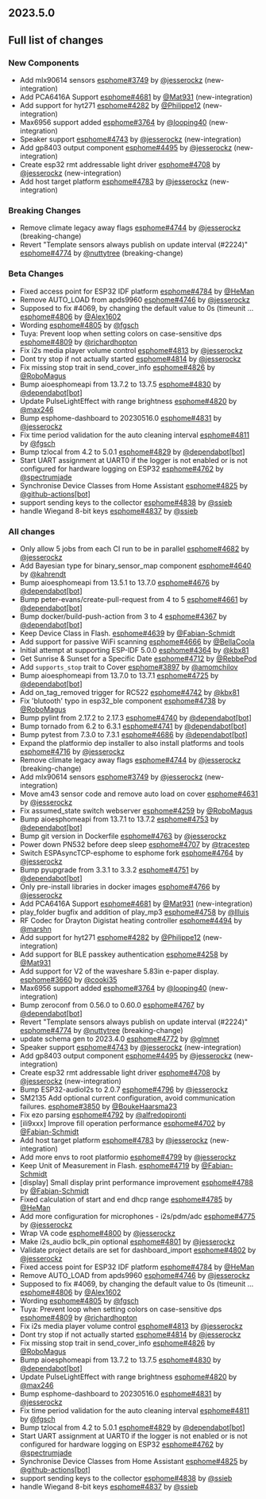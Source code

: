 ## 2023.5.0

## Full list of changes

### New Components

- Add mlx90614 sensors [esphome#3749](https://github.com/esphome/esphome/pull/3749) by [@jesserockz](https://github.com/jesserockz) (new-integration)
- Add PCA6416A Support [esphome#4681](https://github.com/esphome/esphome/pull/4681) by [@Mat931](https://github.com/Mat931) (new-integration)
- Add support for hyt271 [esphome#4282](https://github.com/esphome/esphome/pull/4282) by [@Philippe12](https://github.com/Philippe12) (new-integration)
- Max6956 support added [esphome#3764](https://github.com/esphome/esphome/pull/3764) by [@looping40](https://github.com/looping40) (new-integration)
- Speaker support  [esphome#4743](https://github.com/esphome/esphome/pull/4743) by [@jesserockz](https://github.com/jesserockz) (new-integration)
- Add gp8403 output component [esphome#4495](https://github.com/esphome/esphome/pull/4495) by [@jesserockz](https://github.com/jesserockz) (new-integration)
- Create esp32 rmt addressable light driver [esphome#4708](https://github.com/esphome/esphome/pull/4708) by [@jesserockz](https://github.com/jesserockz) (new-integration)
- Add host target platform [esphome#4783](https://github.com/esphome/esphome/pull/4783) by [@jesserockz](https://github.com/jesserockz) (new-integration)

### Breaking Changes

- Remove climate legacy away flags [esphome#4744](https://github.com/esphome/esphome/pull/4744) by [@jesserockz](https://github.com/jesserockz) (breaking-change)
- Revert "Template sensors always publish on update interval (#2224)" [esphome#4774](https://github.com/esphome/esphome/pull/4774) by [@nuttytree](https://github.com/nuttytree) (breaking-change)

### Beta Changes

- Fixed access point for ESP32 IDF platform [esphome#4784](https://github.com/esphome/esphome/pull/4784) by [@HeMan](https://github.com/HeMan)
- Remove AUTO_LOAD from apds9960 [esphome#4746](https://github.com/esphome/esphome/pull/4746) by [@jesserockz](https://github.com/jesserockz)
- Supposed to fix #4069, by changing the default value to 0s (timeunit … [esphome#4806](https://github.com/esphome/esphome/pull/4806) by [@Alex1602](https://github.com/Alex1602)
- Wording [esphome#4805](https://github.com/esphome/esphome/pull/4805) by [@fgsch](https://github.com/fgsch)
- Tuya: Prevent loop when setting colors on case-sensitive dps [esphome#4809](https://github.com/esphome/esphome/pull/4809) by [@richardhopton](https://github.com/richardhopton)
- Fix i2s media player volume control [esphome#4813](https://github.com/esphome/esphome/pull/4813) by [@jesserockz](https://github.com/jesserockz)
- Dont try stop if not actually started [esphome#4814](https://github.com/esphome/esphome/pull/4814) by [@jesserockz](https://github.com/jesserockz)
- Fix missing stop trait in send_cover_info [esphome#4826](https://github.com/esphome/esphome/pull/4826) by [@RoboMagus](https://github.com/RoboMagus)
- Bump aioesphomeapi from 13.7.2 to 13.7.5 [esphome#4830](https://github.com/esphome/esphome/pull/4830) by [@dependabot[bot]](https://github.com/apps/dependabot)
- Update PulseLightEffect with range brightness [esphome#4820](https://github.com/esphome/esphome/pull/4820) by [@max246](https://github.com/max246)
- Bump esphome-dashboard to 20230516.0 [esphome#4831](https://github.com/esphome/esphome/pull/4831) by [@jesserockz](https://github.com/jesserockz)
- Fix time period validation for the auto cleaning interval [esphome#4811](https://github.com/esphome/esphome/pull/4811) by [@fgsch](https://github.com/fgsch)
- Bump tzlocal from 4.2 to 5.0.1 [esphome#4829](https://github.com/esphome/esphome/pull/4829) by [@dependabot[bot]](https://github.com/apps/dependabot)
- Start UART assignment at UART0 if the logger is not enabled or is not configured for hardware logging on ESP32 [esphome#4762](https://github.com/esphome/esphome/pull/4762) by [@spectrumjade](https://github.com/spectrumjade)
- Synchronise Device Classes from Home Assistant [esphome#4825](https://github.com/esphome/esphome/pull/4825) by [@github-actions[bot]](https://github.com/apps/github-actions)
- support sending keys to the collector [esphome#4838](https://github.com/esphome/esphome/pull/4838) by [@ssieb](https://github.com/ssieb)
- handle Wiegand 8-bit keys [esphome#4837](https://github.com/esphome/esphome/pull/4837) by [@ssieb](https://github.com/ssieb)

### All changes

- Only allow 5 jobs from each CI run to be in parallel [esphome#4682](https://github.com/esphome/esphome/pull/4682) by [@jesserockz](https://github.com/jesserockz)
- Add Bayesian type for binary_sensor_map component [esphome#4640](https://github.com/esphome/esphome/pull/4640) by [@kahrendt](https://github.com/kahrendt)
- Bump aioesphomeapi from 13.5.1 to 13.7.0 [esphome#4676](https://github.com/esphome/esphome/pull/4676) by [@dependabot[bot]](https://github.com/apps/dependabot)
- Bump peter-evans/create-pull-request from 4 to 5 [esphome#4661](https://github.com/esphome/esphome/pull/4661) by [@dependabot[bot]](https://github.com/apps/dependabot)
- Bump docker/build-push-action from 3 to 4 [esphome#4367](https://github.com/esphome/esphome/pull/4367) by [@dependabot[bot]](https://github.com/apps/dependabot)
- Keep Device Class in Flash. [esphome#4639](https://github.com/esphome/esphome/pull/4639) by [@Fabian-Schmidt](https://github.com/Fabian-Schmidt)
- Add support for passive WiFi scanning [esphome#4666](https://github.com/esphome/esphome/pull/4666) by [@BellaCoola](https://github.com/BellaCoola)
- Initial attempt at supporting ESP-IDF 5.0.0 [esphome#4364](https://github.com/esphome/esphome/pull/4364) by [@kbx81](https://github.com/kbx81)
- Get Sunrise & Sunset for a Specific Date [esphome#4712](https://github.com/esphome/esphome/pull/4712) by [@RebbePod](https://github.com/RebbePod)
- Add `supports_stop` trait to Cover [esphome#3897](https://github.com/esphome/esphome/pull/3897) by [@amomchilov](https://github.com/amomchilov)
- Bump aioesphomeapi from 13.7.0 to 13.7.1 [esphome#4725](https://github.com/esphome/esphome/pull/4725) by [@dependabot[bot]](https://github.com/apps/dependabot)
- Add on_tag_removed trigger for RC522 [esphome#4742](https://github.com/esphome/esphome/pull/4742) by [@kbx81](https://github.com/kbx81)
- Fix 'blutooth' typo in esp32_ble component [esphome#4738](https://github.com/esphome/esphome/pull/4738) by [@RoboMagus](https://github.com/RoboMagus)
- Bump pylint from 2.17.2 to 2.17.3 [esphome#4740](https://github.com/esphome/esphome/pull/4740) by [@dependabot[bot]](https://github.com/apps/dependabot)
- Bump tornado from 6.2 to 6.3.1 [esphome#4741](https://github.com/esphome/esphome/pull/4741) by [@dependabot[bot]](https://github.com/apps/dependabot)
- Bump pytest from 7.3.0 to 7.3.1 [esphome#4686](https://github.com/esphome/esphome/pull/4686) by [@dependabot[bot]](https://github.com/apps/dependabot)
- Expand the platformio dep installer to also install platforms and tools [esphome#4716](https://github.com/esphome/esphome/pull/4716) by [@jesserockz](https://github.com/jesserockz)
- Remove climate legacy away flags [esphome#4744](https://github.com/esphome/esphome/pull/4744) by [@jesserockz](https://github.com/jesserockz) (breaking-change)
- Add mlx90614 sensors [esphome#3749](https://github.com/esphome/esphome/pull/3749) by [@jesserockz](https://github.com/jesserockz) (new-integration)
- Move am43 sensor code and remove auto load on cover [esphome#4631](https://github.com/esphome/esphome/pull/4631) by [@jesserockz](https://github.com/jesserockz)
- Fix assumed_state switch webserver [esphome#4259](https://github.com/esphome/esphome/pull/4259) by [@RoboMagus](https://github.com/RoboMagus)
- Bump aioesphomeapi from 13.7.1 to 13.7.2 [esphome#4753](https://github.com/esphome/esphome/pull/4753) by [@dependabot[bot]](https://github.com/apps/dependabot)
- Bump git version in Dockerfile [esphome#4763](https://github.com/esphome/esphome/pull/4763) by [@jesserockz](https://github.com/jesserockz)
- Power down PN532 before deep sleep [esphome#4707](https://github.com/esphome/esphome/pull/4707) by [@tracestep](https://github.com/tracestep)
- Switch ESPAsyncTCP-esphome to esphome fork [esphome#4764](https://github.com/esphome/esphome/pull/4764) by [@jesserockz](https://github.com/jesserockz)
- Bump pyupgrade from 3.3.1 to 3.3.2 [esphome#4751](https://github.com/esphome/esphome/pull/4751) by [@dependabot[bot]](https://github.com/apps/dependabot)
- Only pre-install libraries in docker images [esphome#4766](https://github.com/esphome/esphome/pull/4766) by [@jesserockz](https://github.com/jesserockz)
- Add PCA6416A Support [esphome#4681](https://github.com/esphome/esphome/pull/4681) by [@Mat931](https://github.com/Mat931) (new-integration)
- play_folder bugfix and addition of play_mp3 [esphome#4758](https://github.com/esphome/esphome/pull/4758) by [@llluis](https://github.com/llluis)
- RF Codec for Drayton Digistat heating controller [esphome#4494](https://github.com/esphome/esphome/pull/4494) by [@marshn](https://github.com/marshn)
- Add support for hyt271 [esphome#4282](https://github.com/esphome/esphome/pull/4282) by [@Philippe12](https://github.com/Philippe12) (new-integration)
- Add support for BLE passkey authentication [esphome#4258](https://github.com/esphome/esphome/pull/4258) by [@Mat931](https://github.com/Mat931)
- Add support for V2 of the waveshare 5.83in e-paper display. [esphome#3660](https://github.com/esphome/esphome/pull/3660) by [@cooki35](https://github.com/cooki35)
- Max6956 support added [esphome#3764](https://github.com/esphome/esphome/pull/3764) by [@looping40](https://github.com/looping40) (new-integration)
- Bump zeroconf from 0.56.0 to 0.60.0 [esphome#4767](https://github.com/esphome/esphome/pull/4767) by [@dependabot[bot]](https://github.com/apps/dependabot)
- Revert "Template sensors always publish on update interval (#2224)" [esphome#4774](https://github.com/esphome/esphome/pull/4774) by [@nuttytree](https://github.com/nuttytree) (breaking-change)
- update schema gen to 2023.4.0 [esphome#4772](https://github.com/esphome/esphome/pull/4772) by [@glmnet](https://github.com/glmnet)
- Speaker support  [esphome#4743](https://github.com/esphome/esphome/pull/4743) by [@jesserockz](https://github.com/jesserockz) (new-integration)
- Add gp8403 output component [esphome#4495](https://github.com/esphome/esphome/pull/4495) by [@jesserockz](https://github.com/jesserockz) (new-integration)
- Create esp32 rmt addressable light driver [esphome#4708](https://github.com/esphome/esphome/pull/4708) by [@jesserockz](https://github.com/jesserockz) (new-integration)
- Bump ESP32-audioI2s to 2.0.7 [esphome#4796](https://github.com/esphome/esphome/pull/4796) by [@jesserockz](https://github.com/jesserockz)
- SM2135 Add optional current configuration, avoid communication failures. [esphome#3850](https://github.com/esphome/esphome/pull/3850) by [@BoukeHaarsma23](https://github.com/BoukeHaarsma23)
- Fix ezo parsing [esphome#4792](https://github.com/esphome/esphome/pull/4792) by [@alfredopironti](https://github.com/alfredopironti)
- [ili9xxx] Improve fill operation performance [esphome#4702](https://github.com/esphome/esphome/pull/4702) by [@Fabian-Schmidt](https://github.com/Fabian-Schmidt)
- Add host target platform [esphome#4783](https://github.com/esphome/esphome/pull/4783) by [@jesserockz](https://github.com/jesserockz) (new-integration)
- Add more envs to root platformio [esphome#4799](https://github.com/esphome/esphome/pull/4799) by [@jesserockz](https://github.com/jesserockz)
- Keep Unit of Measurement in Flash. [esphome#4719](https://github.com/esphome/esphome/pull/4719) by [@Fabian-Schmidt](https://github.com/Fabian-Schmidt)
- [display] Small display print performance improvement [esphome#4788](https://github.com/esphome/esphome/pull/4788) by [@Fabian-Schmidt](https://github.com/Fabian-Schmidt)
- Fixed calculation of start and end dhcp range [esphome#4785](https://github.com/esphome/esphome/pull/4785) by [@HeMan](https://github.com/HeMan)
- Add more configuration for microphones - i2s/pdm/adc [esphome#4775](https://github.com/esphome/esphome/pull/4775) by [@jesserockz](https://github.com/jesserockz)
- Wrap VA code [esphome#4800](https://github.com/esphome/esphome/pull/4800) by [@jesserockz](https://github.com/jesserockz)
- Make i2s_audio bclk_pin optional [esphome#4801](https://github.com/esphome/esphome/pull/4801) by [@jesserockz](https://github.com/jesserockz)
- Validate project details are set for dashboard_import [esphome#4802](https://github.com/esphome/esphome/pull/4802) by [@jesserockz](https://github.com/jesserockz)
- Fixed access point for ESP32 IDF platform [esphome#4784](https://github.com/esphome/esphome/pull/4784) by [@HeMan](https://github.com/HeMan)
- Remove AUTO_LOAD from apds9960 [esphome#4746](https://github.com/esphome/esphome/pull/4746) by [@jesserockz](https://github.com/jesserockz)
- Supposed to fix #4069, by changing the default value to 0s (timeunit … [esphome#4806](https://github.com/esphome/esphome/pull/4806) by [@Alex1602](https://github.com/Alex1602)
- Wording [esphome#4805](https://github.com/esphome/esphome/pull/4805) by [@fgsch](https://github.com/fgsch)
- Tuya: Prevent loop when setting colors on case-sensitive dps [esphome#4809](https://github.com/esphome/esphome/pull/4809) by [@richardhopton](https://github.com/richardhopton)
- Fix i2s media player volume control [esphome#4813](https://github.com/esphome/esphome/pull/4813) by [@jesserockz](https://github.com/jesserockz)
- Dont try stop if not actually started [esphome#4814](https://github.com/esphome/esphome/pull/4814) by [@jesserockz](https://github.com/jesserockz)
- Fix missing stop trait in send_cover_info [esphome#4826](https://github.com/esphome/esphome/pull/4826) by [@RoboMagus](https://github.com/RoboMagus)
- Bump aioesphomeapi from 13.7.2 to 13.7.5 [esphome#4830](https://github.com/esphome/esphome/pull/4830) by [@dependabot[bot]](https://github.com/apps/dependabot)
- Update PulseLightEffect with range brightness [esphome#4820](https://github.com/esphome/esphome/pull/4820) by [@max246](https://github.com/max246)
- Bump esphome-dashboard to 20230516.0 [esphome#4831](https://github.com/esphome/esphome/pull/4831) by [@jesserockz](https://github.com/jesserockz)
- Fix time period validation for the auto cleaning interval [esphome#4811](https://github.com/esphome/esphome/pull/4811) by [@fgsch](https://github.com/fgsch)
- Bump tzlocal from 4.2 to 5.0.1 [esphome#4829](https://github.com/esphome/esphome/pull/4829) by [@dependabot[bot]](https://github.com/apps/dependabot)
- Start UART assignment at UART0 if the logger is not enabled or is not configured for hardware logging on ESP32 [esphome#4762](https://github.com/esphome/esphome/pull/4762) by [@spectrumjade](https://github.com/spectrumjade)
- Synchronise Device Classes from Home Assistant [esphome#4825](https://github.com/esphome/esphome/pull/4825) by [@github-actions[bot]](https://github.com/apps/github-actions)
- support sending keys to the collector [esphome#4838](https://github.com/esphome/esphome/pull/4838) by [@ssieb](https://github.com/ssieb)
- handle Wiegand 8-bit keys [esphome#4837](https://github.com/esphome/esphome/pull/4837) by [@ssieb](https://github.com/ssieb)


